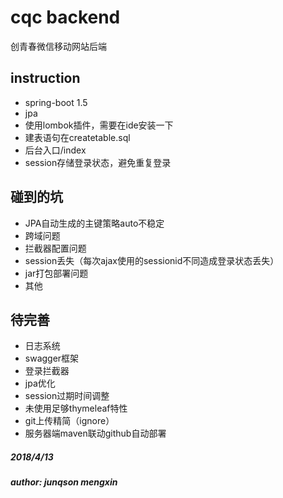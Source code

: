 # cqc backend 
创青春微信移动网站后端
 
## instruction
- spring-boot 1.5
- jpa
- 使用lombok插件，需要在ide安装一下
- 建表语句在createtable.sql
- 后台入口/index
- session存储登录状态，避免重复登录

## 碰到的坑
- JPA自动生成的主键策略auto不稳定
- 跨域问题
- 拦截器配置问题
- session丢失（每次ajax使用的sessionid不同造成登录状态丢失）
- jar打包部署问题
- 其他
## 待完善
- 日志系统
- swagger框架
- 登录拦截器
- jpa优化
- session过期时间调整
- 未使用足够thymeleaf特性 
- git上传精简（ignore）
- 服务器端maven联动github自动部署

##### 2018/4/13
##### author: junqson mengxin

